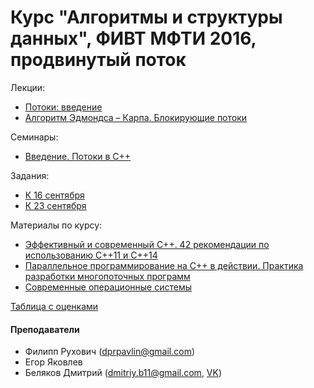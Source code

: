 # Курс "Алгоритмы и структуры данных", ФИВТ МФТИ 2016, продвинутый поток

Лекции:
* [Потоки: введение](lections/01/)
* [Алгоритм Эдмондса – Карпа. Блокирующие потоки](lections/02/)

Семинары:
* [Введение. Потоки в C++](seminars/01/)

Задания:
* [К 16 сентября](https://official.contest.yandex.ru/contest/2688/enter/)
* [К 23 сентября](https://official.contest.yandex.ru/contest/2742/enter/)

Материалы по курсу:
* [Эффективный и современный С++. 42 рекомендации по использованию C++11 и C++14](https://www.ozon.ru/context/detail/id/34747131/)
* [Параллельное программирование на C++ в действии. Практика разработки многопоточных программ](https://books.google.ru/books/about/Параллельное_програм.html?id=1UXRAAAAQBAJ&redir_esc=y)
* [Современные операционные системы](https://www.ozon.ru/context/detail/id/31649356/)

[Таблица с оценками](https://docs.google.com/spreadsheets/d/1UbDcUcW40dZbepKQzy3VAdqV-GciJzjCfL2EOiIfKyI/edit?usp=sharing)


#### Преподаватели
* Филипп Рухович (dprpavlin@gmail.com)
* Егор Яковлев
* Беляков Дмитрий (dmitriy.b11@gmail.com, [VK](https://vk.com/dmitriy_belyakov))

